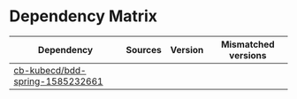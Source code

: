 # Dependency Matrix

Dependency | Sources | Version | Mismatched versions
---------- | ------- | ------- | -------------------
[cb-kubecd/bdd-spring-1585232661](https://github.com/cb-kubecd/bdd-spring-1585232661.git) |  | []() | 
